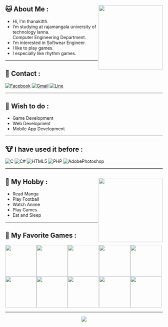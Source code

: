 ## 🐱 About Me : <img align='right' src='https://media.tenor.com/tLs_ViApc7AAAAAC/shy-hi.gif' width='205'>

- Hi, I’m thanakitth. <br/>
- I’m studying at rajamangala university of technology lanna. <br/>
  Computer Engineering Department.
- I’m interested in Softwear Engineer. <br/>
- I like to play games.
- I especially like rhythm games.
<hr>

## 🐼 Contact :

[![Facebook](https://img.shields.io/badge/Facebook-1877F2?style=for-the-badge&logo=facebook&logoColor=white)](https://www.facebook.com/uyumapyon0112/)
[![Gmail](https://img.shields.io/badge/Gmail-D14836?style=for-the-badge&logo=gmail&logoColor=white)](mailto:bearychiki0112@gmail.com)
[![Line](https://img.shields.io/badge/Line-00C300?style=for-the-badge&logo=line&logoColor=white)](https://line.me/ti/p/8dTrhzty3D)
<hr>

## 🦁 Wish to do :

- Game Development
- Web Development
- Mobile App Development
<hr>

## 🐮 I have used it before :

![C](https://img.shields.io/badge/C-00599C?style=for-the-badge&logo=c&logoColor=white)
![C#](https://img.shields.io/badge/C%23-239120?style=for-the-badge&logo=c-sharp&logoColor=white)
![HTML5](https://img.shields.io/badge/HTML5-E34F26?style=for-the-badge&logo=html5&logoColor=white)
![PHP](https://img.shields.io/badge/PHP-777BB4?style=for-the-badge&logo=php&logoColor=white)
![AdobePhotoshop](https://img.shields.io/badge/Adobe%20Photoshop-31A8FF?style=for-the-badge&logo=Adobe%20Photoshop&logoColor=black)
<hr>

## 🐴 My Hobby : <img align='right' src='https://media.tenor.com/Ge5zjJBIYLoAAAAC/jinx-flipzflops.gif' width='205'>

- Read Manga
- Play Football
- Watch Anime
- Play Games
- Eat and Sleep
<hr>

## 🐧 My Favorite Games :

<img src='https://upload.wikimedia.org/wikipedia/commons/thumb/1/1e/Osu%21_Logo_2016.svg/1200px-Osu%21_Logo_2016.svg.png' width='100'><img src='https://lh3.googleusercontent.com/TMa_FBrjseeE0ZBQa0fve-dyW1j0YZHnNUzJeRR692EyKcNh6SQB04_ytzYE---4xg' width='100'><img src='https://play-lh.googleusercontent.com/CcTpODlVjkZJLgvRAoeTamFcJCYsjFtwgNK_SWGykfTzM0fLKPDSszws1Ga3kmxjhA' width='100'><img src='https://play-lh.googleusercontent.com/FucCT9Xisma57qo6oRvL3MSug0GjgHbgNMc0FkXJjvoMq3WtKiP3WcRAjDmnHT3jSmRo' width='100'><img src='https://play-lh.googleusercontent.com/VuTHoRqnspERXcMTFa93D8wFw505soPTrcMSsnA57udFSaMJBJAR4IlD9LL-A-ux2Ts' width='100'><img src='https://upload.wikimedia.org/wikipedia/en/4/42/Arcaea_app_icon.png' width='100'><img src='https://play-lh.googleusercontent.com/AId9Afqcps7INKxP8G8BbBo1ZKL1aVM8EBTzB7AhETefuiyVSiLDlF7CeCoNuuXqFL4=w240-h480-rw' width='100'><img src='https://play-lh.googleusercontent.com/48aIBvL5-V35tjcxv7yRu72-aBikvEvkxJqreWI7zSrJBvWefqc9Mh7JgmuGqSTYe-0' width='100'><img src='https://play-lh.googleusercontent.com/zudWVPxuyfmUzVq35ebQwdJ2MVrvGc9x7yIKGazxScMrVT2wZCdG9HVzDJpr0JkuoA1E' width='100'><img src='https://styles.redditmedia.com/t5_2whbx6/styles/communityIcon_n8elrzs62yd61.png' width='100'>
<hr>

<center>
    <img src='https://media.tenor.com/kaRCm9ELxKgAAAAC/menhera-chan-chibi.gif'>
</center>
